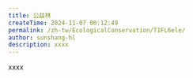 ```yaml
---
title: 公益林
createTime: 2024-11-07 00:12:49
permalink: /zh-tw/EcologicalConservation/T1FL6ele/
author: sunshang-hl
description: xxxx
---
```


xxxx